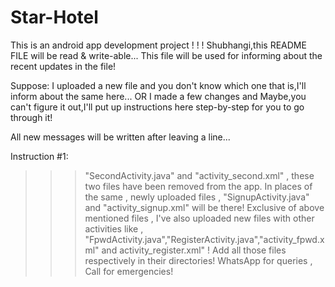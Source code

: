 # Star-Hotel
This is an android app development project ! ! !
Shubhangi,this README FILE will be read & write-able...
This file will be used for informing about the recent updates in the file!

Suppose:
I uploaded a new file and you don't know which one that is,I'll inform about the same here...
OR
I made a few changes and Maybe,you can't figure it out,I'll put up instructions here step-by-step for you to go through it!

All new messages will be written after leaving a line...

Instruction #1:
>>> "SecondActivity.java" and "activity_second.xml" , these two files have been removed from the app.
>>> In places of the same , newly uploaded files , "SignupActivity.java" and "activity_signup.xml" will be there!
>>> Exclusive of above mentioned files , I've also uploaded new files with other activities like , "FpwdActivity.java","RegisterActivity.java","activity_fpwd.xml" and activity_register.xml" !
>>> Add all those files respectively in their directories!
>>> WhatsApp for queries , Call for emergencies!
